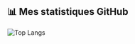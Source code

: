 ## 📊 Mes statistiques GitHub

![Top Langs](https://github-readme-stats.vercel.app/api/top-langs/?username=Wishk6&layout=compact&theme=dracula)
